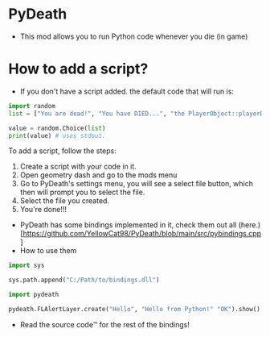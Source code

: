 # PyDeath

- This mod allows you to run Python code whenever you die (in game)

# How to add a script?
- If you don't have a script added. the default code that will run is:
```python
import random
list = ["You are dead!", "You have DIED...", "the PlayerObject::playerDestroyed function has been called"]

value = random.Choice(list)
print(value) # uses stdout.
```
To add a script, follow the steps:
1. Create a script with your code in it.
2. Open geometry dash and go to the mods menu
3. Go to PyDeath's settings menu, you will see a select file button, which then will prompt you to select the file.
4. Select the file you created.
5. You're done!!!

- PyDeath has some bindings implemented in it, check them out all (here.)[https://github.com/YellowCat98/PyDeath/blob/main/src/pybindings.cpp]
- How to use them
```python
import sys

sys.path.append("C:/Path/to/bindings.dll")

import pydeath

pydeath.FLAlertLayer.create("Hello", "Hello from Python!" "OK").show() # show a simple alert layer.
```
- Read the source code™️ for the rest of the bindings!